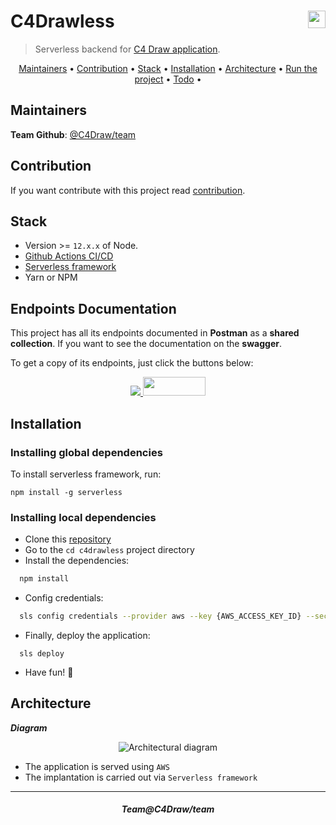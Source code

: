 <h1 align="left">
  C4Drawless
  <img align="right" height="28px" src="https://avatars0.githubusercontent.com/u/44036562?s=200&v=4"/>
</h1>

> Serverless backend for [C4 Draw application](https://github.com/c4draw/c4drawing).

<p align="center">
  <a href="#maintainers">Maintainers</a> •
  <a href="#contribution">Contribution</a> •
  <a href="#stack">Stack</a> •
  <a href="#installation">Installation</a> •
  <a href="#architecture">Architecture</a> •
  <a href="#run-the-project">Run the project</a> •
  <!-- <a href="#tests">Tests</a> • -->
  <a href="#todo">Todo</a> •
</p>

## Maintainers

**Team Github**: [@C4Draw/team](https://github.com/orgs/c4draw/people)

## Contribution

If you want contribute with this project read [contribution](https://github.com/c4draw/c4drawless/blob/master/CONTRIBUTION.md).

## Stack

- Version >= `12.x.x` of Node.
- [Github Actions CI/CD](https://github.com/features/actions)
- [Serverless framework](https://www.serverless.com/)
- Yarn or NPM

## Endpoints Documentation

This project has all its endpoints documented in **Postman** as a **shared collection**. If you want to see the documentation on the **swagger**.

To get a copy of its endpoints, just click the buttons below:

<p align="center">
  <a href="https://app.getpostman.com/run-collection/33034e46d4b66580b970">
    <img src="https://run.pstmn.io/button.svg">
  </a>
  <a href="https://app.swaggerhub.com/apis/thalees/c4-draw/1.0.0">
    <img width="100" height="30" src="https://miro.medium.com/max/1380/1*aKVg84SP5oPV9fwOnbl6yQ.png">
  </a>
</p>

## Installation

### Installing global dependencies

To install serverless framework, run:

```
npm install -g serverless
```

### Installing local dependencies

- Clone this [repository](https://github.com/thalees/c4drawless/)
- Go to the `cd c4drawless` project directory
- Install the dependencies:

```sh
  npm install
```

- Config credentials:

```sh
  sls config credentials --provider aws --key {AWS_ACCESS_KEY_ID} --secret {AWS_SECRET_ACCESS_KEY}
```

- Finally, deploy the application:

```
  sls deploy
```

- Have fun! :tada:

## Architecture

**_Diagram_**

<div align="center">
  <img alt="Architectural diagram" src="https://user-images.githubusercontent.com/40672950/94321066-f7f40b80-ff64-11ea-9b28-661168f58ec7.png"></img>
</div>

- The application is served using `AWS`
- The implantation is carried out via `Serverless framework`

<!--

## Tests

To run lambdas tests, run the following command:

````sh
  sls invoke test
``` -->

---

<h5 align="center">
Team<a src="https://github.com/orgs/c4draw/people">@C4Draw/team</a>
</h5>
